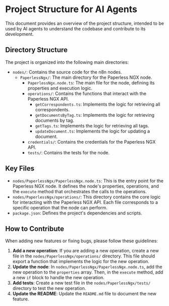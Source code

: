 # Project Structure for AI Agents

This document provides an overview of the project structure, intended to be used by AI agents to understand the codebase and contribute to its development.

## Directory Structure

The project is organized into the following main directories:

-   `nodes/`: Contains the source code for the n8n nodes.
    -   `PaperlessNgx/`: The main directory for the Paperless NGX node.
        -   `PaperlessNgx.node.ts`: The main file for the node, defining its properties and execution logic.
        -   `operations/`: Contains the functions that interact with the Paperless NGX API.
            -   `getCorrespondents.ts`: Implements the logic for retrieving all correspondents.
            -   `getDocumentsByTag.ts`: Implements the logic for retrieving documents by tag.
            -   `getTags.ts`: Implements the logic for retrieving all tags.
            -   `updateDocument.ts`: Implements the logic for updating a document.
        -   `credentials/`: Contains the credentials for the Paperless NGX API.
        -   `tests/`: Contains the tests for the node.

## Key Files

-   `nodes/PaperlessNgx/PaperlessNgx.node.ts`: This is the entry point for the Paperless NGX node. It defines the node's properties, operations, and the `execute` method that orchestrates the calls to the operations.
-   `nodes/PaperlessNgx/operations/`: This directory contains the core logic for interacting with the Paperless NGX API. Each file corresponds to a specific operation that the node can perform.
-   `package.json`: Defines the project's dependencies and scripts.

## How to Contribute

When adding new features or fixing bugs, please follow these guidelines:

1.  **Add a new operation**: If you are adding a new operation, create a new file in the `nodes/PaperlessNgx/operations/` directory. This file should export a function that implements the logic for the new operation.
2.  **Update the node**: In `nodes/PaperlessNgx/PaperlessNgx.node.ts`, add the new operation to the `properties` array. Then, in the `execute` method, add a new `if` block to handle the new operation.
3.  **Add tests**: Create a new test file in the `nodes/PaperlessNgx/tests/` directory to test the new operation.
4.  **Update the README**: Update the `README.md` file to document the new feature.

